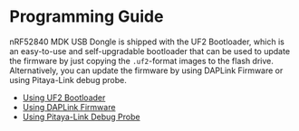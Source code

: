 # Programming Guide

nRF52840 MDK USB Dongle is shipped with the UF2 Bootloader, which is an easy-to-use and self-upgradable bootloader that can be used to update the firmware by just copying the `.uf2`-format images to the flash drive. Alternatively, you can update the firmware by using DAPLink Firmware or using Pitaya-Link debug probe.

* [Using UF2 Bootloader](./uf2boot.md)
* [Using DAPLink Firmware](./daplink.md)
* [Using Pitaya-Link Debug Probe](./pitaya-link.md)
